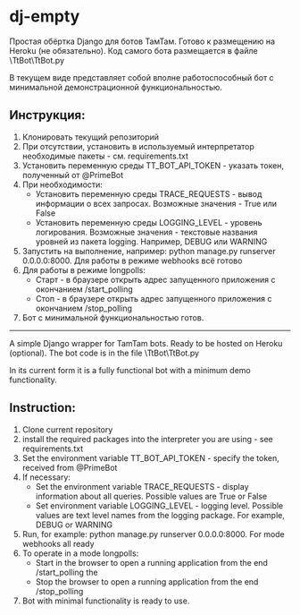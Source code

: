 # dj-empty
Простая обёртка Django для ботов ТамТам. Готово к размещению на Heroku (не обязательно).
Код самого бота размещается в файле \TtBot\TtBot.py

В текущем виде представляет собой вполне работоспособный бот с минимальной 
демонстрационной функциональностью.

## Инструкция:
<ol>
<li> Клонировать текущий репозиторий
<li> При отсутствии, установить в используемый интерпретатор необходимые пакеты - 
см. requirements.txt
<li> Установить переменную среды TT_BOT_API_TOKEN - указать токен, 
полученный от @PrimeBot
<li> При необходимости:
<ul>
<li> Установить переменную среды TRACE_REQUESTS - вывод информации о всех запросах. 
Возможные значения - True или False
<li> Установить переменную среды LOGGING_LEVEL - уровень логирования. 
Возможные значения - текстовые названия уровней из пакета logging. 
Например, DEBUG или WARNING
</ul>
<li> Запустить на выполнение, например: python manage.py runserver 0.0.0.0:8000. 
Для работы в режиме webhooks всё готово
<li> Для работы в режиме longpolls:
<ul>
<li> Старт - в браузере открыть адрес запущенного приложения с окончанием /start_polling
<li> Стоп - в браузере открыть адрес запущенного приложения с окончанием /stop_polling
</ul>
<li> Бот с минимальной функциональностью готов.
</ol>

***
A simple Django wrapper for TamTam bots. Ready to be hosted on Heroku (optional).
The bot code is in the file \TtBot\TtBot.py

In its current form it is a fully functional bot with a minimum demo functionality.

## Instruction:
<ol>
<li> Clone current repository
<li> install the required packages into the interpreter you are using - 
see requirements.txt
<li> Set the environment variable TT_BOT_API_TOKEN - specify the token, 
received from @PrimeBot
<li> If necessary:
<ul>
<li> Set the environment variable TRACE_REQUESTS - display information about all queries. 
Possible values are True or False
<li> Set environment variable LOGGING_LEVEL - logging level. 
Possible values are text level names from the logging package. 
For example, DEBUG or WARNING
</ul>
<li> Run, for example: python manage.py runserver 0.0.0.0:8000. 
For mode webhooks all ready
<li> To operate in a mode longpolls:
<ul>
<li> Start in the browser to open a running application from the end /start_polling
the <li> Stop the browser to open a running application from the end /stop_polling
</ul>
<li> Bot with minimal functionality is ready to use.
</ol>